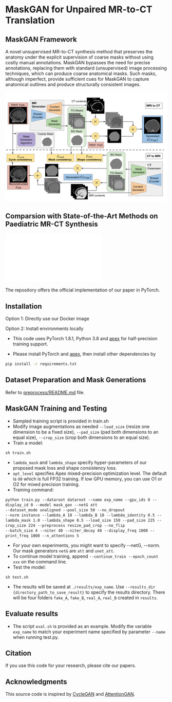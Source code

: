 # MaskGAN for Unpaired MR-to-CT Translation

## MaskGAN Framework
 A novel unsupervised MR-to-CT synthesis method that preserves the anatomy under the explicit supervision of coarse masks without using costly manual annotations. MaskGAN bypasses the need for precise annotations, replacing them with standard (unsupervised) image processing techniques, which can produce coarse anatomical masks. 
Such masks, although imperfect, provide sufficient cues for MaskGAN to capture anatomical outlines and produce structurally consistent images.

![Framework](./imgs/maskgan_v2.svg)

## Comparsion with State-of-the-Art Methods on Paediatric MR-CT Synthesis
![Result](./imgs/results.pdf)


The repository offers the official implementation of our paper in PyTorch.


## Installation
Option 1: Directly use our Docker image

Option 2: Install environments locally

- This code uses PyTorch 1.8.1, Python 3.8 and [apex](https://github.com/NVIDIA/apex) for half-precision training support.

- Please install PyTorch and [apex](https://github.com/NVIDIA/apex), then install other dependencies by
```bash
pip install -r requirements.txt
```

## Dataset Preparation and Mask Generations
Refer to [preprocess/README.md](./preprocess/README.md) file.

## MaskGAN Training and Testing
- Sampled training script is provided in train.sh
- Modify image augmentations as needed `--load_size` (resize one dimension to be a fixed size), `--pad_size` (pad both dimensions to an equal size), `--crop_size` (crop both dimensions to an equal size).
- Train a model:
```
sh train.sh
```
- `lambda_mask` and `lambda_shape` specify hyper-parameters of our proposed mask loss and shape consistency loss.
- `opt_level` specifies Apex mixed-precision optimization level. The default is `O0` which is full FP32 training. If low GPU memory, you can use O1 or O2 for mixed precision training.
- Training command:
```
python train.py --dataroot dataroot --name exp_name --gpu_ids 0 --display_id 0 --model mask_gan --netG att 
--dataset_mode unaligned --pool_size 50 --no_dropout
--norm instance --lambda_A 10 --lambda_B 10 --lambda_identity 0.5 --lambda_mask 1.0 --lambda_shape 0.5 --load_size 150 --pad_size 225 --crop_size 224 --preprocess resize_pad_crop --no_flip
--batch_size 4 --niter 40 --niter_decay 40 --display_freq 1000 --print_freq 1000 --n_attentions 5
```
- For your own experiments, you might want to specify --netG, --norm. Our mask generators `netG` are `att` and `unet_att`.
- To continue model training, append `--continue_train --epoch_count xxx` on the command line.
- Test the model:
```
sh test.sh
```
- The results will be saved at `./results/exp_name`. Use `--results_dir {directory_path_to_save_result}` to specify the results directory. There will be four folders `fake_A`, `fake_B`, `real_A`, `real_B` created in `results`.

## Evaluate results
- The script `eval.sh` is provided as an example. Modify the variable `exp_name` to match your experiment name specified by parameter `--name` when running test.py.

## Citation
If you use this code for your research, please cite our papers.

## Acknowledgments
This source code is inspired by [CycleGAN](https://github.com/junyanz/pytorch-CycleGAN-and-pix2pix) and [AttentionGAN](https://github.com/Ha0Tang/AttentionGAN). 

